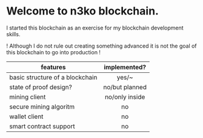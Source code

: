 # Welcome to n3ko blockchain.



I started this blockchain as an exercise for my blockchain development skills.

! Although I do not rule out creating something advanced it is not the goal of this blockchain to go into production !



| features                        | implemented?   |
| ------------------------------- |:--------------:|
| basic structure of a blockchain | yes/~          |
| state of proof design?          | no/but planned |
| mining client                   | no/only inside |
| secure mining algoritm          | no             |
| wallet client                   | no             |
| smart contract support          | no             |


